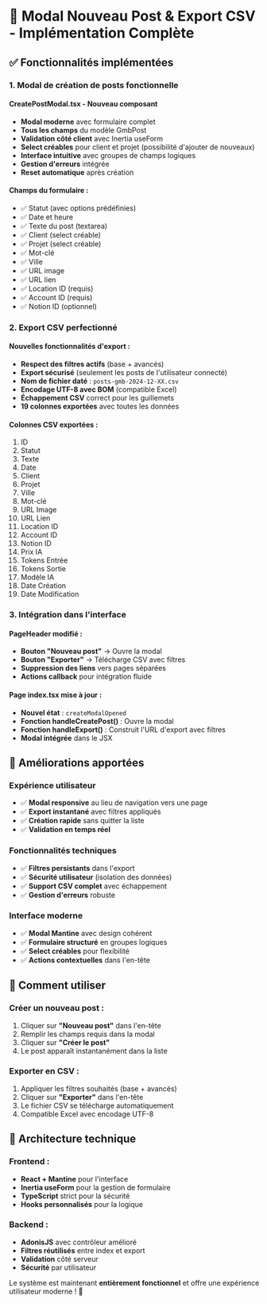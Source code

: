 # 🎉 Modal Nouveau Post & Export CSV - Implémentation Complète

## ✅ Fonctionnalités implémentées

### 1. **Modal de création de posts fonctionnelle**

#### **CreatePostModal.tsx** - Nouveau composant
- **Modal moderne** avec formulaire complet
- **Tous les champs** du modèle GmbPost
- **Validation côté client** avec Inertia useForm
- **Select créables** pour client et projet (possibilité d'ajouter de nouveaux)
- **Interface intuitive** avec groupes de champs logiques
- **Gestion d'erreurs** intégrée
- **Reset automatique** après création

#### **Champs du formulaire :**
- ✅ Statut (avec options prédéfinies)
- ✅ Date et heure
- ✅ Texte du post (textarea)
- ✅ Client (select créable)
- ✅ Projet (select créable)
- ✅ Mot-clé
- ✅ Ville
- ✅ URL image
- ✅ URL lien
- ✅ Location ID (requis)
- ✅ Account ID (requis)
- ✅ Notion ID (optionnel)

### 2. **Export CSV perfectionné**

#### **Nouvelles fonctionnalités d'export :**
- **Respect des filtres actifs** (base + avancés)
- **Export sécurisé** (seulement les posts de l'utilisateur connecté)
- **Nom de fichier daté** : `posts-gmb-2024-12-XX.csv`
- **Encodage UTF-8 avec BOM** (compatible Excel)
- **Échappement CSV** correct pour les guillemets
- **19 colonnes exportées** avec toutes les données

#### **Colonnes CSV exportées :**
1. ID
2. Statut
3. Texte
4. Date
5. Client
6. Projet
7. Ville
8. Mot-clé
9. URL Image
10. URL Lien
11. Location ID
12. Account ID
13. Notion ID
14. Prix IA
15. Tokens Entrée
16. Tokens Sortie
17. Modèle IA
18. Date Création
19. Date Modification

### 3. **Intégration dans l'interface**

#### **PageHeader modifié :**
- **Bouton "Nouveau post"** → Ouvre la modal
- **Bouton "Exporter"** → Télécharge CSV avec filtres
- **Suppression des liens** vers pages séparées
- **Actions callback** pour intégration fluide

#### **Page index.tsx mise à jour :**
- **Nouvel état** : `createModalOpened`
- **Fonction handleCreatePost()** : Ouvre la modal
- **Fonction handleExport()** : Construit l'URL d'export avec filtres
- **Modal intégrée** dans le JSX

## 🎯 Améliorations apportées

### **Expérience utilisateur**
- ✅ **Modal responsive** au lieu de navigation vers une page
- ✅ **Export instantané** avec filtres appliqués
- ✅ **Création rapide** sans quitter la liste
- ✅ **Validation en temps réel**

### **Fonctionnalités techniques**
- ✅ **Filtres persistants** dans l'export
- ✅ **Sécurité utilisateur** (isolation des données)
- ✅ **Support CSV complet** avec échappement
- ✅ **Gestion d'erreurs** robuste

### **Interface moderne**
- ✅ **Modal Mantine** avec design cohérent
- ✅ **Formulaire structuré** en groupes logiques
- ✅ **Select créables** pour flexibilité
- ✅ **Actions contextuelles** dans l'en-tête

## 🚀 Comment utiliser

### **Créer un nouveau post :**
1. Cliquer sur **"Nouveau post"** dans l'en-tête
2. Remplir les champs requis dans la modal
3. Cliquer sur **"Créer le post"**
4. Le post apparaît instantanément dans la liste

### **Exporter en CSV :**
1. Appliquer les filtres souhaités (base + avancés)
2. Cliquer sur **"Exporter"** dans l'en-tête
3. Le fichier CSV se télécharge automatiquement
4. Compatible Excel avec encodage UTF-8

## 🔧 Architecture technique

### **Frontend :**
- **React + Mantine** pour l'interface
- **Inertia useForm** pour la gestion de formulaire
- **TypeScript** strict pour la sécurité
- **Hooks personnalisés** pour la logique

### **Backend :**
- **AdonisJS** avec contrôleur amélioré
- **Filtres réutilisés** entre index et export
- **Validation** côté serveur
- **Sécurité** par utilisateur

Le système est maintenant **entièrement fonctionnel** et offre une expérience utilisateur moderne ! 🎊